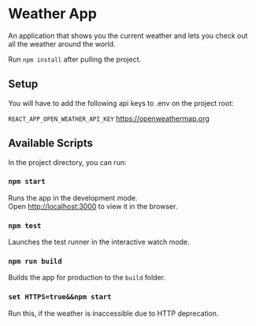 # Weather App

An application that shows you the current weather and lets you check out all the weather around the world.

Run `npm install` after pulling the project.

## Setup

You will have to add the following api keys to .env on the project root:

 `REACT_APP_OPEN_WEATHER_API_KEY` https://openweathermap.org


## Available Scripts

In the project directory, you can run:

### `npm start`

Runs the app in the development mode.<br />
Open [http://localhost:3000](http://localhost:3000) to view it in the browser.

### `npm test`

Launches the test runner in the interactive watch mode.<br />

### `npm run build`

Builds the app for production to the `build` folder.<br />

### `set HTTPS=true&&npm start`
Run this, if the weather is inaccessible due to HTTP deprecation.
